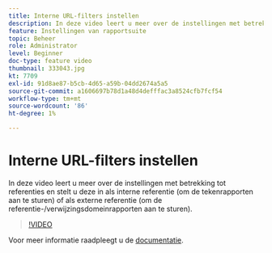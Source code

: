 ```yaml
---
title: Interne URL-filters instellen
description: In deze video leert u meer over de instellingen met betrekking tot referenties en stelt u deze in als interne referentie (om de tekenrapporten aan te sturen) of als externe referentie (om de referentie-/verwijzingsdomeinrapporten aan te sturen).
feature: Instellingen van rapportsuite
topic: Beheer
role: Administrator
level: Beginner
doc-type: feature video
thumbnail: 333043.jpg
kt: 7709
exl-id: 91d8ae87-b5cb-4d65-a59b-04dd2674a5a5
source-git-commit: a1606697b78d1a48d4defffac3a8524cfb7fcf54
workflow-type: tm+mt
source-wordcount: '86'
ht-degree: 1%

---
```


# Interne URL-filters instellen

In deze video leert u meer over de instellingen met betrekking tot referenties en stelt u deze in als interne referentie (om de tekenrapporten aan te sturen) of als externe referentie (om de referentie-/verwijzingsdomeinrapporten aan te sturen).

>[!VIDEO](https://video.tv.adobe.com/v/333043/?quality=12&learn=on)

Voor meer informatie raadpleegt u de [documentatie](https://experienceleague.adobe.com/docs/analytics/admin/admin-tools/internal-url-filter-admin.html).
